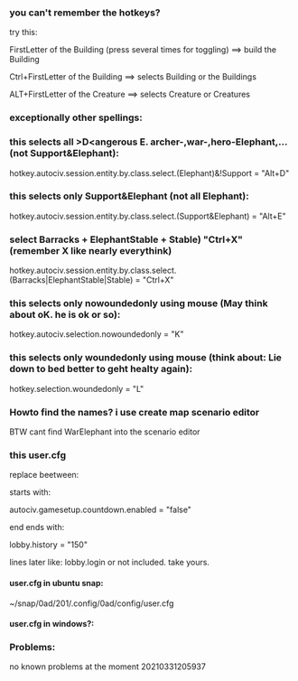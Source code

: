 ### you can't remember the hotkeys?
try this:

FirstLetter of the Building (press several times for toggling)
 ==> build the Building

Ctrl+FirstLetter of the Building
 ==> selects Building or the Buildings

ALT+FirstLetter of the Creature
 ==> selects Creature or Creatures

### exceptionally other spellings:

### this selects all >D<angerous E. archer-,war-,hero-Elephant,... (not Support&Elephant):
hotkey.autociv.session.entity.by.class.select.(Elephant)&!Support = "Alt+D"

### this selects only Support&Elephant (not all Elephant):
hotkey.autociv.session.entity.by.class.select.(Support&Elephant) = "Alt+E"

### select Barracks + ElephantStable + Stable) "Ctrl+X" (remember X like nearly everythink)
hotkey.autociv.session.entity.by.class.select.(Barracks|ElephantStable|Stable) = "Ctrl+X"

### this selects only nowoundedonly using mouse (May think about oK. he is ok or so):
hotkey.autociv.selection.nowoundedonly = "K"

### this selects only woundedonly using mouse (think about: Lie down to bed better to geht healty again):
hotkey.selection.woundedonly = "L"




### Howto find the names? i use create map scenario editor

BTW cant find WarElephant into the scenario editor



### this user.cfg

replace beetween:

starts with:

 autociv.gamesetup.countdown.enabled = "false"

end ends with:

lobby.history = "150"

lines later like: lobby.login
or not included. take yours.


#### user.cfg in ubuntu snap:

~/snap/0ad/201/.config/0ad/config/user.cfg

#### user.cfg in windows?:


### Problems:

no known problems at the moment 20210331205937

